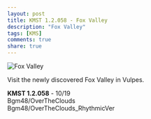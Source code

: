 ```yaml
---
layout: post
title: KMST 1.2.058 - Fox Valley
description: "Fox Valley"
tags: [KMS]
comments: true
share: true
---
```


![Fox Valley](https://i.imgur.com/SrzmPFK.png)

Visit the newly discovered Fox Valley in Vulpes.

<b>KMST 1.2.058</b> - 10/19  
Bgm48/OverTheClouds  
Bgm48/OverTheClouds_RhythmicVer

